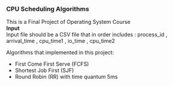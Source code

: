 ### CPU Scheduling Algorithms

This is a Final Project of Operating System Course
<br>
**Input**
<br>
Input file should be a CSV file that in order includes : process_id , arrival_time , cpu_time1 , io_time , cpu_time2


Algorithms that implemented in this project:
- First Come First Serve (FCFS)
- Shortest Job First (SJF)
- Round Robin (RR) with time quantum 5ms
